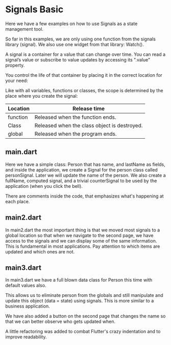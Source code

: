 # Signals Basic

Here we have a few examples on how to use Signals as a state management tool.

So far in this examples, we are only using one function from the signals library (signal). We also use one widget from that library: Watch().

A signal is a container for a value that can change over time. You can read a signal’s value or subscribe to value updates by accessing its ".value"  property.

You control the life of that container by placing it in the correct location for your need:

Like with all variables, functions or classes, the scope is determined by the place where you create the signal:

| Location     | Release time                                |
|--------------|---------------------------------------------|
| function    | Released when the function ends.            |
| Class        | Released when the class object is destroyed.|
| global    | Released when the program ends.             |

## main.dart

Here we have a simple class: Person that has name, and lastName as fields, and inside the application, we create a Signal for the person class called personSignal. Later we will update the name of the person. We also create a fullName, computed signal, and a trivial counterSignal to be used by the application (when you click the bell).

There are comments inside the code, that emphasizes what's happening at each place.

## main2.dart

 In main2.dart the most important thing is that we moved most signals to a global location so that when we navigate to the second page, we have access to the signals and we can display some of the same information.  This is fundamental in most applications. Pay attention to which items are updated and which ones are not.

## main3.dart

In main3.dart we have a full blown data class for Person this time with default values also.

This allows us to eliminate person from the globals and still manipulate and update this object (data = state) using signals. This is more similar to a business application.

We have also added a button on the second page that changes the name so that we can better observe who gets updated when.

A little refactoring was added to combat Flutter's crazy indentation and to improve readability.
